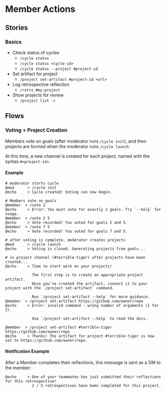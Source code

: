 # Member Actions

## Stories

### Basics

- Check status of cycles
  - `/cycle status`
  - `/cycle status <cycle-id>`
  - `/cycle status --project #project-id`
- Set artifact for project
  - `/project set-artifact #project-id <url>`
- Log retrospective reflection
  - `/retro #my-project`
- Show projects for review
  - `/project list -r`

## Flows

### Voting + Project Creation

Members vote on goals (after moderator runs `/cycle init`), and then projects are formed when the moderator runs `/cycle launch`.

At this time, a new channel is created for each project, named with the syntax `#<project-id>`.

#### Example

```
# moderator starts cycle
@mod      > /cycle init
@echo     > Cycle created! Voting can now begin.

# Members vote on goals
@member  > /vote 2
@echo     > Error: You must vote for exactly 2 goals. Try `--help` for usage.
@member  > /vote 2 5
@echo     > Vote recorded! You voted for goals 2 and 5.
@member  > /vote 7 5
@echo     > Vote recorded! You voted for goals 7 and 5.

# after voting is complete, moderator creates projects
@mod      > /cycle launch
@echo     > Voting is closed. Generating projects from goals...

# in project channel (#terrible-tiger) after projects have been created...
@echo     > Time to start work on your projects!

            The first step is to create an appropriate project artifact.
            Once you've created the artifact, connect it to your project with the `/project set-artifact` command.

            Run `/project set-artifact --help` for more guidance.
@member  > /project set-artifact https://github.com/owner/repo
@echo     > Error: invalid command - wrong number of arguments (1 for 2).

            Use `/project set-artifact --help` to read the docs.

@member  > /project set-artifact #terrible-tiger https://github.com/owner/repo
@echo     > Thanks! The artifact for project #terrible-tiger is now set to https://github.com/owner/repo.
```

#### Notification Example

After a Member completes their reflections, this message is sent as a DM to the member:

```
@echo     > One of your teammates has just submitted their reflections for this retrospective!
            2 / 5 retrospectives have been completed for this project.
```
